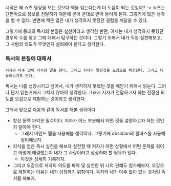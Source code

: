 시작은 왜 쇼츠 영상을 보는 것보다 책을 읽는다는게 더 도움이 되는 것일까?
-> 쇼츠는 단편적으로 정보를 전달하기 때문에 곧이 곧대로 받아 들이게 된다. 그렇기에 많은 생각을 할 수 없다.
반면에 책은 많은 내가 생각하지 못했던 경험을 깨달을 수 있다. 

그렇기에 종래의 독서의 본질은 실천이라고 생각한 반면, 이제는 내가 생각하지 못했던 경우의 수를 찾고 그에 대해서 탐구하는 것이다. 그렇기 위해서 내가 직접 실천해보고, 그 사람의 의도가 무엇인지 살펴봐야 한다고 생각한다. 



### 독서의 본질에 대해서 

```ad-important
저자와 마주 앉아 저자와 말을 한다. 그리고 저자가 말한것을 오감으로 체험한다. 그리고 대들어보기도 한다.
```

독서는 나를 성장시키고 싶어서, 내가 생각하지 못했던 것을 깨닫기 위해서 읽는다. 그러나 단지 읽는거에서 그치지 않아야 생각한다. 그래서 저자가 전달하고자 하는 진정한 의도를 오감으로 체험하는 것이라고 생각한다.

그래서 앞으로 다음과 같이 독서를 해볼 생각이다.
- 항상 문맥 파악은 필수이다. 저자가 어느 부분에서 어떤 것을 설명하고자 하는 것인지 알아야 한다. 
	 - 그래서 마인드 맵을 사용해볼 생각이다. 그렇기에 obsidian의 캔바스를 사용해 정리해보자. 
- 지식을 얻은 즉시 실천을 해보자 실천할 때 저자가 어떤 상황에서 어떤 문제를 겪어고 어떻게 해결했는지 내가 그 사람이라고 상상하며 할 필요가 있다.
	- 이것을 상세히 기록하자.
- 그리고 오감으로 저자의 의도를 파악 및 실천한 뒤 나의 견해도 첨가해보자. 오감으로 체험하는 이유는 내가 성장하기 위함이다. 독자와 내가 마주 앉아 있는 것처럼 독서를 해보자.

